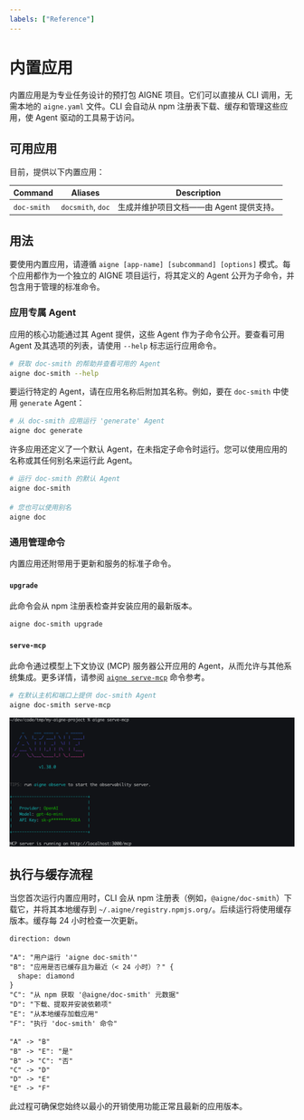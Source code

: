 ```yaml
---
labels: ["Reference"]
---
```


# 内置应用

内置应用是为专业任务设计的预打包 AIGNE 项目。它们可以直接从 CLI 调用，无需本地的 `aigne.yaml` 文件。CLI 会自动从 npm 注册表下载、缓存和管理这些应用，使 Agent 驱动的工具易于访问。

## 可用应用

目前，提供以下内置应用：

| Command | Aliases | Description |
|---|---|---|
| `doc-smith` | `docsmith`, `doc` | 生成并维护项目文档——由 Agent 提供支持。 |

## 用法

要使用内置应用，请遵循 `aigne [app-name] [subcommand] [options]` 模式。每个应用都作为一个独立的 AIGNE 项目运行，将其定义的 Agent 公开为子命令，并包含用于管理的标准命令。

### 应用专属 Agent

应用的核心功能通过其 Agent 提供，这些 Agent 作为子命令公开。要查看可用 Agent 及其选项的列表，请使用 `--help` 标志运行应用命令。

```bash
# 获取 doc-smith 的帮助并查看可用的 Agent
aigne doc-smith --help
```

要运行特定的 Agent，请在应用名称后附加其名称。例如，要在 `doc-smith` 中使用 `generate` Agent：

```bash
# 从 doc-smith 应用运行 'generate' Agent
aigne doc generate
```

许多应用还定义了一个默认 Agent，在未指定子命令时运行。您可以使用应用的名称或其任何别名来运行此 Agent。

```bash
# 运行 doc-smith 的默认 Agent
aigne doc-smith

# 您也可以使用别名
aigne doc
```

### 通用管理命令

内置应用还附带用于更新和服务的标准子命令。

#### `upgrade`

此命令会从 npm 注册表检查并安装应用的最新版本。

```bash
aigne doc-smith upgrade
```

#### `serve-mcp`

此命令通过模型上下文协议 (MCP) 服务器公开应用的 Agent，从而允许与其他系统集成。更多详情，请参阅 [`aigne serve-mcp`](./command-reference-serve-mcp.md) 命令参考。

```bash
# 在默认主机和端口上提供 doc-smith Agent
aigne doc-smith serve-mcp
```

![为内置应用运行 MCP 服务器](../assets/run-mcp-service.png)

## 执行与缓存流程

当您首次运行内置应用时，CLI 会从 npm 注册表（例如，`@aigne/doc-smith`）下载它，并将其本地缓存到 `~/.aigne/registry.npmjs.org/`。后续运行将使用缓存版本。缓存每 24 小时检查一次更新。

```d2
direction: down

"A": "用户运行 'aigne doc-smith'"
"B": "应用是否已缓存且为最近（< 24 小时）？" {
  shape: diamond
}
"C": "从 npm 获取 '@aigne/doc-smith' 元数据"
"D": "下载、提取并安装依赖项"
"E": "从本地缓存加载应用"
"F": "执行 'doc-smith' 命令"

"A" -> "B"
"B" -> "E": "是"
"B" -> "C": "否"
"C" -> "D"
"D" -> "E"
"E" -> "F"
```

此过程可确保您始终以最小的开销使用功能正常且最新的应用版本。